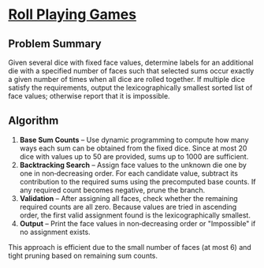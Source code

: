 # [Roll Playing Games](https://www.spoj.com/problems/RPGAMES/)

## Problem Summary
Given several dice with fixed face values, determine labels for an additional die with a specified number of faces such that selected sums occur exactly a given number of times when all dice are rolled together. If multiple dice satisfy the requirements, output the lexicographically smallest sorted list of face values; otherwise report that it is impossible.

## Algorithm
1. **Base Sum Counts** – Use dynamic programming to compute how many ways each sum can be obtained from the fixed dice. Since at most 20 dice with values up to 50 are provided, sums up to 1000 are sufficient.
2. **Backtracking Search** – Assign face values to the unknown die one by one in non‑decreasing order. For each candidate value, subtract its contribution to the required sums using the precomputed base counts. If any required count becomes negative, prune the branch.
3. **Validation** – After assigning all faces, check whether the remaining required counts are all zero. Because values are tried in ascending order, the first valid assignment found is the lexicographically smallest.
4. **Output** – Print the face values in non‑decreasing order or "Impossible" if no assignment exists.

This approach is efficient due to the small number of faces (at most 6) and tight pruning based on remaining sum counts.
